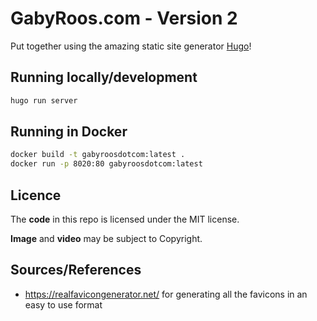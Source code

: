 # GabyRoos.com - Version 2

Put together using the amazing static site generator [Hugo](https://gohugo.io/)!

## Running locally/development

```bash
hugo run server
```

## Running in Docker

```bash
docker build -t gabyroosdotcom:latest .
docker run -p 8020:80 gabyroosdotcom:latest
```

## Licence

The **code** in this repo is licensed under the MIT license.

**Image** and **video** may be subject to Copyright.

## Sources/References

* https://realfavicongenerator.net/ for generating all the favicons in an easy to use format